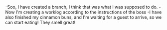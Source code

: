 -Soo, I have created a branch, I think that was what I was supposed to do.
-Now I'm creating a worklog according to the instructions of the boss
-I have also finished my cinnamon buns, and I'm waiting for a guest to arrive, so we can start eating! They smell great!

